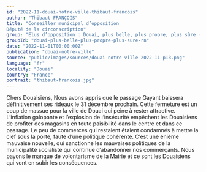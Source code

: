 ```yaml
---
id: "2022-11-douai-notre-ville-thibaut-francois"
author: "Thibaut FRANÇOIS"
title: "Conseiller municipal d’opposition
Député de la circonscription"
group: "Élus d’opposition : Douai, plus belle, plus propre, plus sûre (Rassemblement National)"
groupId: "douai-plus-belle-plus-propre-plus-sure-rn"
date: "2022-11-01T00:00:00Z"
publication: "douai-notre-ville"
source: "public/images/sources/douai-notre-ville-2022-11-p13.png"
language: "fr"
locality: "Douai"
country: "France"
portrait: "thibaut-francois.jpg"
---
```


Chers Douaisiens,
Nous avons appris que le passage Gayant baissera définitivement ses rideaux le 31 décembre prochain. Cette fermeture est un coup de massue pour la ville de Douai qui peine à rester attractive. L’inflation galopante et l’explosion de l’insécurité empêchent les Douaisiens de profiter des magasins en toute paisibilité dans le centre et dans ce passage. Le peu de commerces qui restaient étaient condamnés à mettre la clef sous la porte, faute d’une politique cohérente.
C’est une énième mauvaise nouvelle, qui sanctionne les mauvaises politiques de la municipalité socialiste qui continue d’abandonner nos commerçants. Nous payons le manque de volontarisme de la Mairie et ce sont les Douaisiens qui vont en subir les conséquences.
